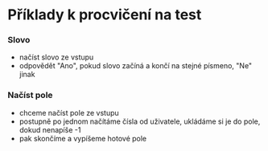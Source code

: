 # Příklady k procvičení na test

### Slovo
- načíst slovo ze vstupu
- odpovědět "Ano", pokud slovo začíná a končí na stejné písmeno, "Ne" jinak

### Načíst pole
- chceme načíst pole ze vstupu
- postupně po jednom načítáme čísla od uživatele, ukládáme si je do pole, dokud nenapíše -1
- pak skončíme a vypíšeme hotové pole
